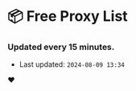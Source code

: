# :package: Free Proxy List
### Updated every 15 minutes.

- Last updated: `2024-08-09 13:34`

:heart:

